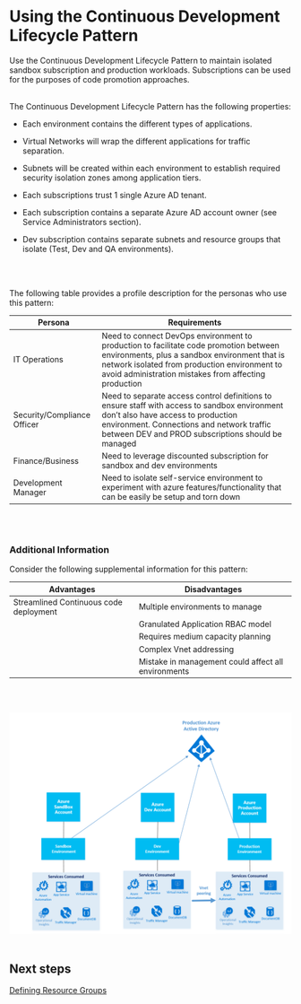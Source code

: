 # Using the Continuous Development Lifecycle Pattern 
Use the Continuous Development Lifecycle Pattern to maintain isolated sandbox subscription and production workloads. Subscriptions can be used for the purposes of code promotion approaches. 
<br />
<br />

The Continuous Development Lifecycle Pattern has the following properties: 
- Each environment contains the different types of applications.  

- Virtual Networks will wrap the different applications for traffic separation.  
- Subnets will be created within each environment to establish required security isolation zones among application tiers.  
- Each subscriptions trust 1 single Azure AD tenant. 
- Each subscription contains a separate Azure AD account owner (see Service Administrators section). 
- Dev subscription contains separate subnets and resource groups that isolate (Test, Dev and QA environments). 
<br />
<br />

The following table provides a profile description for the personas who use this pattern:   

| Persona | Requirements |
| --------- | ---------- |
| IT Operations | Need to connect DevOps environment to production to facilitate code promotion between environments, plus a sandbox environment that is network isolated from production environment to avoid administration mistakes from affecting production |
| Security/Compliance Officer | Need to separate access control definitions to ensure staff with access to sandbox environment don’t also have access to production environment. Connections and network traffic between DEV and PROD subscriptions should be managed |
| Finance/Business | Need to leverage discounted subscription for sandbox and dev environments |
| Development Manager | Need to isolate self-service environment to experiment with azure features/functionality that can be easily be setup and torn down |
<br />
<br />

### Additional Information 
Consider the following supplemental information for this pattern:  

| Advantages | Disadvantages |
| ---------- | ----------- |
|Streamlined Continuous code deployment | Multiple environments to manage |
| | Granulated Application RBAC model |
| | Requires medium capacity planning |
| | Complex Vnet addressing |
| | Mistake in management could affect all environments |
<br />
<br />

![Continuous-Development-Lifecycle-Pattern](https://github.com/alvarovitta/Enrollment-and-Subscription/blob/master/_images/Continuous-Development-Lifecycle-Pattern.png)
<br />
<br />

## Next steps
[Defining Resource Groups](https://github.com/alvarovitta/Enrollment-and-Subscription/blob/master/3.0-Defining-Resource-Groups.md)

